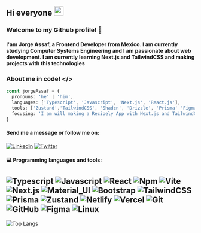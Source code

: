 ## Hi everyone <img width="25px" height="25px" src="https://c.tenor.com/nebZyl8oN7IAAAAi/wave-hello.gifg">

### Welcome to my Github profile! 👋
#### I'am Jorge Assaf, a Frontend Developer from Mexico. I am currently studying Computer Systems Engineering and I am passionate about web development. I am currently learning Next.js and TailwindCSS and making projects with this technologies 

### About me in code! </>

```typescript
const jorgeAssaf = {
  pronouns: 'he' | 'him',
  languages: ['Typescript', 'Javascript', 'Next.js', 'React.js'],
  tools: ['Zustand','TailwindCSS', 'Shadcn', 'Drizzle', 'Prisma' 'Figma', 'Git', 'Github', 'Vercel'],
  focusing: 'I am will making a Recipely App with Next.js and TailwindCSS',
}
```
#### Send me a message or follow me on:
[![Linkedin](https://img.shields.io/badge/-LinkedIn-blue?style=flat&logo=Linkedin&logoColor=white)](https://www.linkedin.com/in/jorge-enrique-assaf/)
[![Twitter](https://img.shields.io/badge/-Twitter-1DA1F2?style=flat&logo=Twitter&logoColor=white)](https://twitter.com/EnriqueAssaf)



#### :computer: Programming languages and tools: 
  
![Typescript](https://img.shields.io/badge/-typescript-black?style=flat-square&logo=typescript)
![Javascript](https://img.shields.io/badge/-Javascript-black?style=flat-square&logo=javascript)
![React](https://img.shields.io/badge/-React-black?style=flat-square&logo=react)
![Npm](https://img.shields.io/badge/-Npm-black?style=flat-square&logo=Npm)
![Vite](https://img.shields.io/badge/-Vite-black?style=flat-square&logo=Vite)
![Next.js](https://img.shields.io/badge/-Next-black?style=flat-square&logo=Next.js)
![Material_UI](https://img.shields.io/badge/-Material_UI-black?style=flat-square&logo=material-ui)
![Bootstrap](https://img.shields.io/badge/-Bootstrap-black?style=flat-square&logo=bootstrap)
![TailwindCSS](https://img.shields.io/badge/-TailwindCSS-black?style=flat-square&logo=tailwind-css)
![Prisma](https://img.shields.io/badge/-Prisma-black?style=flat-square&logo=prisma)
![Zustand](https://img.shields.io/badge/-Zustand-black?style=flat-square&logo=zustand)
![Netlify](https://img.shields.io/badge/-Netlify-black?style=flat-square&logo=netlify)
![Vercel](https://img.shields.io/badge/-Vercel-black?style=flat-square&logo=vercel)
![Git](https://img.shields.io/badge/-Git-black?style=flat-square&logo=git)
![GitHub](https://img.shields.io/badge/-GitHub-black?style=flat-square&logo=github)
![Figma](https://img.shields.io/badge/-Figma-black?style=flat-square&logo=figma)
![Linux](https://img.shields.io/badge/-Linux-black?style=flat-square&logo=Linux)
---
<p>
  <img alt="Top Langs" src=https://github-readme-stats.vercel.app/api/top-langs/?username=jorgeassaf&layout=compact&theme=dark)](https://github.com/anuraghazra/github-readme-stats />
</p>
